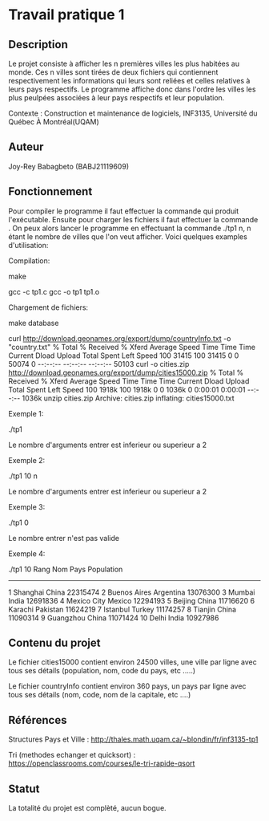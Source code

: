 # Travail pratique 1

## Description

Le projet consiste à afficher les n premières villes les plus habitées au monde. Ces n villes sont tirées de deux fichiers qui contiennent respectivement les informations qui leurs sont reliées et celles relatives à leurs pays respectifs. Le programme affiche donc dans l'ordre les villes les plus peulpées associées à leur pays respectifs et leur population.

Contexte : Construction et maintenance de logiciels, INF3135, Université du Québec À Montréal(UQAM)

## Auteur

Joy-Rey Babagbeto (BABJ21119609)

## Fonctionnement

Pour compiler le programme il faut effectuer la commande <make> qui produit l'exécutable. Ensuite pour charger les fichiers il faut effectuer la commande <make database>. On peux alors lancer le programme en effectuant la commande ./tp1 n, n étant le nombre de villes que l'on veut afficher. Voici quelques examples d'utilisation:

Compilation:

make

gcc -c tp1.c
gcc -o tp1 tp1.o

Chargement de fichiers:

make database

curl http://download.geonames.org/export/dump/countryInfo.txt -o "country.txt"
% Total    % Received % Xferd  Average Speed   Time    Time     Time  Current
Dload  Upload   Total   Spent    Left  Speed
100 31415  100 31415    0     0  50074      0 --:--:-- --:--:-- --:--:-- 50103
curl -o cities.zip http://download.geonames.org/export/dump/cities15000.zip
% Total    % Received % Xferd  Average Speed   Time    Time     Time  Current
Dload  Upload   Total   Spent    Left  Speed
100 1918k  100 1918k    0     0  1036k      0  0:00:01  0:00:01 --:--:-- 1036k
unzip cities.zip
Archive:  cities.zip
inflating: cities15000.txt 

Exemple 1:

./tp1

Le nombre d'arguments entrer est inferieur ou superieur a 2

Exemple 2:

./tp1 10 n

Le nombre d'arguments entrer est inferieur ou superieur a 2

Exemple 3:

./tp1 0

Le nombre entrer n'est pas valide

Exemple 4:

./tp1 10
Rang  Nom                                                Pays                                               Population
----  ---                                                ----                                               ----------
   1  Shanghai                                           China                                                22315474
   2  Buenos Aires                                       Argentina                                            13076300
   3  Mumbai                                             India                                                12691836
   4  Mexico City                                        Mexico                                               12294193
   5  Beijing                                            China                                                11716620
   6  Karachi                                            Pakistan                                             11624219
   7  Istanbul                                           Turkey                                               11174257
   8  Tianjin                                            China                                                11090314
   9  Guangzhou                                          China                                                11071424
  10  Delhi                                              India                                                10927986

## Contenu du projet

Le fichier cities15000 contient environ 24500 villes, une ville par ligne avec tous ses détails (population, nom, code du pays, etc .....)

Le fichier countryInfo contient environ 360 pays, un pays par ligne avec tous ses détails (nom, code, nom de la capitale, etc ....)

## Références

Structures Pays et Ville : http://thales.math.uqam.ca/~blondin/fr/inf3135-tp1

Tri (methodes echanger et quicksort) : https://openclassrooms.com/courses/le-tri-rapide-qsort

## Statut

La totalité du projet est complèté, aucun bogue.